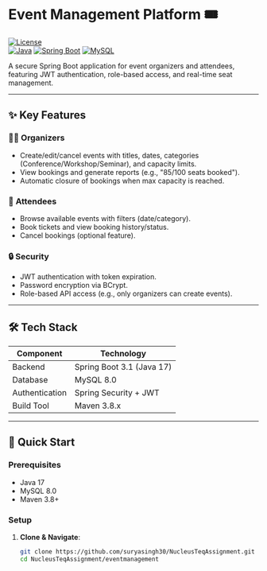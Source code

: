 # Event Management Platform 🎟️  
[![License](https://img.shields.io/badge/license-MIT-blue.svg)](LICENSE)  
[![Java](https://img.shields.io/badge/Java-17-orange)](https://openjdk.org/)
[![Spring Boot](https://img.shields.io/badge/Spring%20Boot-3.1.x-brightgreen)](https://spring.io/projects/spring-boot)
[![MySQL](https://img.shields.io/badge/MySQL-8.0-blue)](https://www.mysql.com/)

A secure Spring Boot application for event organizers and attendees, featuring JWT authentication, role-based access, and real-time seat management.

---

## ✨ Key Features  
### 👨‍💻 **Organizers**  
- Create/edit/cancel events with titles, dates, categories (Conference/Workshop/Seminar), and capacity limits.  
- View bookings and generate reports (e.g., "85/100 seats booked").  
- Automatic closure of bookings when max capacity is reached.  

### 🎫 **Attendees**  
- Browse available events with filters (date/category).  
- Book tickets and view booking history/status.  
- Cancel bookings (optional feature).  

### 🔒 **Security**  
- JWT authentication with token expiration.  
- Password encryption via BCrypt.  
- Role-based API access (e.g., only organizers can create events).  

---

## 🛠️ Tech Stack  
| Component       | Technology               |
|-----------------|--------------------------|
| Backend         | Spring Boot 3.1 (Java 17)|
| Database        | MySQL 8.0                |
| Authentication | Spring Security + JWT    |
| Build Tool      | Maven 3.8.x              |

---

## 🚀 Quick Start  

### Prerequisites  
- Java 17  
- MySQL 8.0  
- Maven 3.8+  

### Setup  
1. **Clone & Navigate**:  
   ```bash
   git clone https://github.com/suryasingh30/NucleusTeqAssignment.git
   cd NucleusTeqAssignment/eventmanagement

